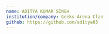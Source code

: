 ```yaml
---
name: ADITYA KUMAR SINGH
institution/company: Geeks Arena Clan
github: https://github.com/ad1tya03
---
```

